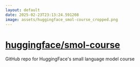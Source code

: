 ```yaml
---
layout: default
date: 2025-02-23T23:13:24.591208
image: assets/huggingface_smol-course_cropped.png
---
```


# [huggingface/smol-course](https://github.com/huggingface/smol-course)

GitHub repo for HuggingFace's small language model course

